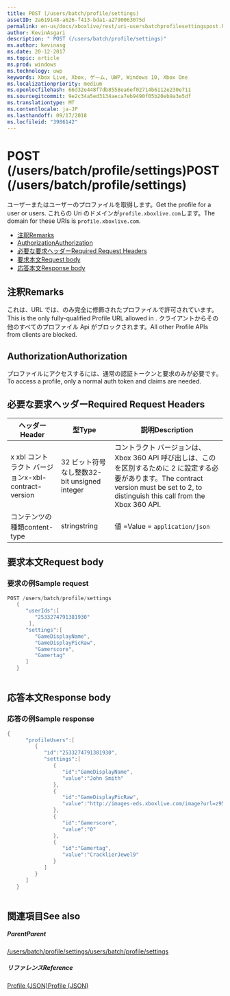 ```yaml
---
title: POST (/users/batch/profile/settings)
assetID: 2a619148-a626-f413-bda1-a2790063075d
permalink: en-us/docs/xboxlive/rest/uri-usersbatchprofilesettingspost.html
author: KevinAsgari
description: " POST (/users/batch/profile/settings)"
ms.author: kevinasg
ms.date: 20-12-2017
ms.topic: article
ms.prod: windows
ms.technology: uwp
keywords: Xbox Live, Xbox, ゲーム, UWP, Windows 10, Xbox One
ms.localizationpriority: medium
ms.openlocfilehash: 66d32e448f7db8558ea6ef02714b6112e230e711
ms.sourcegitcommit: 9e2c34a5ed3134aeca7eb9490f05b20eb9a3e5df
ms.translationtype: MT
ms.contentlocale: ja-JP
ms.lasthandoff: 09/17/2018
ms.locfileid: "3986142"
---
```

# <a name="post-usersbatchprofilesettings"></a><span data-ttu-id="7eef4-104">POST (/users/batch/profile/settings)</span><span class="sxs-lookup"><span data-stu-id="7eef4-104">POST (/users/batch/profile/settings)</span></span>
<span data-ttu-id="7eef4-105">ユーザーまたはユーザーのプロファイルを取得します。</span><span class="sxs-lookup"><span data-stu-id="7eef4-105">Get the profile for a user or users.</span></span> <span data-ttu-id="7eef4-106">これらの Uri のドメインが`profile.xboxlive.com`します。</span><span class="sxs-lookup"><span data-stu-id="7eef4-106">The domain for these URIs is `profile.xboxlive.com`.</span></span>
 
  * [<span data-ttu-id="7eef4-107">注釈</span><span class="sxs-lookup"><span data-stu-id="7eef4-107">Remarks</span></span>](#ID4EV)
  * [<span data-ttu-id="7eef4-108">Authorization</span><span class="sxs-lookup"><span data-stu-id="7eef4-108">Authorization</span></span>](#ID4EFB)
  * [<span data-ttu-id="7eef4-109">必要な要求ヘッダー</span><span class="sxs-lookup"><span data-stu-id="7eef4-109">Required Request Headers</span></span>](#ID4EOB)
  * [<span data-ttu-id="7eef4-110">要求本文</span><span class="sxs-lookup"><span data-stu-id="7eef4-110">Request body</span></span>](#ID4EZC)
  * [<span data-ttu-id="7eef4-111">応答本文</span><span class="sxs-lookup"><span data-stu-id="7eef4-111">Response body</span></span>](#ID4EJD)
 
<a id="ID4EV"></a>

 
## <a name="remarks"></a><span data-ttu-id="7eef4-112">注釈</span><span class="sxs-lookup"><span data-stu-id="7eef4-112">Remarks</span></span>
 
<span data-ttu-id="7eef4-113">これは、URL では、のみ完全に修飾されたプロファイルで許可されています。</span><span class="sxs-lookup"><span data-stu-id="7eef4-113">This is the only fully-qualified Profile URL allowed in .</span></span> <span data-ttu-id="7eef4-114">クライアントからその他のすべてのプロファイル Api がブロックされます。</span><span class="sxs-lookup"><span data-stu-id="7eef4-114">All other Profile APIs from clients are blocked.</span></span>
  
<a id="ID4EFB"></a>

 
## <a name="authorization"></a><span data-ttu-id="7eef4-115">Authorization</span><span class="sxs-lookup"><span data-stu-id="7eef4-115">Authorization</span></span>
 
<span data-ttu-id="7eef4-116">プロファイルにアクセスするには、通常の認証トークンと要求のみが必要です。</span><span class="sxs-lookup"><span data-stu-id="7eef4-116">To access a profile, only a normal auth token and claims are needed.</span></span>
  
<a id="ID4EOB"></a>

 
## <a name="required-request-headers"></a><span data-ttu-id="7eef4-117">必要な要求ヘッダー</span><span class="sxs-lookup"><span data-stu-id="7eef4-117">Required Request Headers</span></span>
 
| <span data-ttu-id="7eef4-118">ヘッダー</span><span class="sxs-lookup"><span data-stu-id="7eef4-118">Header</span></span>| <span data-ttu-id="7eef4-119">型</span><span class="sxs-lookup"><span data-stu-id="7eef4-119">Type</span></span>| <span data-ttu-id="7eef4-120">説明</span><span class="sxs-lookup"><span data-stu-id="7eef4-120">Description</span></span>| 
| --- | --- | --- | 
| <span data-ttu-id="7eef4-121">x xbl コントラクト バージョン</span><span class="sxs-lookup"><span data-stu-id="7eef4-121">x-xbl-contract-version</span></span>| <span data-ttu-id="7eef4-122">32 ビット符号なし整数</span><span class="sxs-lookup"><span data-stu-id="7eef4-122">32-bit unsigned integer</span></span>| <span data-ttu-id="7eef4-123">コントラクト バージョンは、Xbox 360 API 呼び出しは、このを区別するために 2 に設定する必要があります。</span><span class="sxs-lookup"><span data-stu-id="7eef4-123">The contract version must be set to 2, to distinguish this call from the Xbox 360 API.</span></span>| 
| <span data-ttu-id="7eef4-124">コンテンツの種類</span><span class="sxs-lookup"><span data-stu-id="7eef4-124">content-type</span></span>| <span data-ttu-id="7eef4-125">string</span><span class="sxs-lookup"><span data-stu-id="7eef4-125">string</span></span>| <span data-ttu-id="7eef4-126">値 =</span><span class="sxs-lookup"><span data-stu-id="7eef4-126">Value =</span></span> <code>application/json</code>| 
  
<a id="ID4EZC"></a>

 
## <a name="request-body"></a><span data-ttu-id="7eef4-127">要求本文</span><span class="sxs-lookup"><span data-stu-id="7eef4-127">Request body</span></span>
 
<a id="ID4E6C"></a>

 
### <a name="sample-request"></a><span data-ttu-id="7eef4-128">要求の例</span><span class="sxs-lookup"><span data-stu-id="7eef4-128">Sample request</span></span>
 

```cpp
POST /users/batch/profile/settings
   {
      "userIds":[
         "2533274791381930"
       ],
      "settings":[
         "GameDisplayName",
         "GameDisplayPicRaw",
         "Gamerscore",
         "Gamertag"
      ]
   }
      
```

   
<a id="ID4EJD"></a>

 
## <a name="response-body"></a><span data-ttu-id="7eef4-129">応答本文</span><span class="sxs-lookup"><span data-stu-id="7eef4-129">Response body</span></span>
 
<a id="ID4EPD"></a>

 
### <a name="sample-response"></a><span data-ttu-id="7eef4-130">応答の例</span><span class="sxs-lookup"><span data-stu-id="7eef4-130">Sample response</span></span>
 

```cpp
{
      "profileUsers":[
         {
            "id":"2533274791381930",
            "settings":[
               {
                  "id":"GameDisplayName",
                  "value":"John Smith"
               },
               {
                  "id":"GameDisplayPicRaw",
                  "value":"http://images-eds.xboxlive.com/image?url=z951ykn43p4FqWbbFvR2Ec.8vbDhj8G2Xe7JngaTToBrrCmIEEXHC9UNrdJ6P7KIN0gxC2r1YECCd3mf2w1FDdmFCpSokJWa2z7xtVrlzOyVSc6pPRdWEXmYtpS2xE4F"
               },
               {
                  "id":"Gamerscore",
                  "value":"0"
               },
               {
                  "id":"Gamertag",
                  "value":"CracklierJewel9"
               }
            ]
         }
      ]
   }
         
```

   
<a id="ID4EZD"></a>

 
## <a name="see-also"></a><span data-ttu-id="7eef4-131">関連項目</span><span class="sxs-lookup"><span data-stu-id="7eef4-131">See also</span></span>
 
<a id="ID4E2D"></a>

 
##### <a name="parent"></a><span data-ttu-id="7eef4-132">Parent</span><span class="sxs-lookup"><span data-stu-id="7eef4-132">Parent</span></span> 

[<span data-ttu-id="7eef4-133">/users/batch/profile/settings</span><span class="sxs-lookup"><span data-stu-id="7eef4-133">/users/batch/profile/settings</span></span>](uri-usersbatchprofilesettings.md)

  
<a id="ID4EFE"></a>

 
##### <a name="reference"></a><span data-ttu-id="7eef4-134">リファレンス</span><span class="sxs-lookup"><span data-stu-id="7eef4-134">Reference</span></span> 

[<span data-ttu-id="7eef4-135">Profile (JSON)</span><span class="sxs-lookup"><span data-stu-id="7eef4-135">Profile (JSON)</span></span>](../../json/json-profile.md)

   